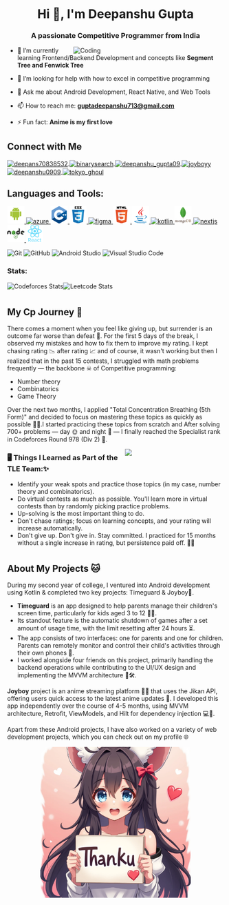 <h1 align="center">Hi 👋, I'm Deepanshu Gupta</h1>
<h3 align="center">A passionate Competitive Programmer from India</h3>

<img align="right" alt="Coding" width="350" src="https://www.chawtechsolutions.com/wp-content/uploads/2019/03/12fed96-developer.gif">

- 🌱 I’m currently learning Frontend/Backend Development and concepts like **Segment Tree and Fenwick Tree**

- 🤝 I’m looking for help with how to excel in competitive programming

- 💬 Ask me about Android Development, React Native, and Web Tools

- 📫 How to reach me: **guptadeepanshu713@gmail.com**

- ⚡ Fun fact: **Anime is my first love**



### <h2>Connect with Me </h2>
<p align="left">
    <a href="https://twitter.com/deepans70838532" target="blank">
        <img align="center" src="https://raw.githubusercontent.com/rahuldkjain/github-profile-readme-generator/master/src/images/icons/Social/twitter.svg" alt="deepans70838532" height="30" width="40" />
    </a>
    <a href="https://linkedin.com/in/binarysearch" target="blank">
        <img align="center" src="https://raw.githubusercontent.com/rahuldkjain/github-profile-readme-generator/master/src/images/icons/Social/linked-in-alt.svg" alt="binarysearch" height="30" width="40" />
    </a>
    <a href="https://instagram.com/deepanshu_gupta09" target="blank">
        <img align="center" src="https://raw.githubusercontent.com/rahuldkjain/github-profile-readme-generator/master/src/images/icons/Social/instagram.svg" alt="deepanshu_gupta09" height="30" width="40" />
    </a>
    <a href="https://codeforces.com/profile/joyboyy" target="blank">
        <img align="center" src="https://raw.githubusercontent.com/rahuldkjain/github-profile-readme-generator/master/src/images/icons/Social/codeforces.svg" alt="joyboyy" height="30" width="40" />
    </a>
    <a href="https://www.leetcode.com/deepanshu0909" target="blank">
        <img align="center" src="https://raw.githubusercontent.com/rahuldkjain/github-profile-readme-generator/master/src/images/icons/Social/leet-code.svg" alt="deepanshu0909" height="30" width="40" />
    </a>
    <a href="https://auth.geeksforgeeks.org/user/tokyo_ghoul" target="blank">
        <img align="center" src="https://raw.githubusercontent.com/rahuldkjain/github-profile-readme-generator/master/src/images/icons/Social/geeks-for-geeks.svg" alt="tokyo_ghoul" height="30" width="40" />
    </a>
</p>

### <h2 align="left">Languages and Tools:</h2>
<p align="left">
    <a href="https://developer.android.com" target="_blank" rel="noreferrer">
        <img src="https://raw.githubusercontent.com/devicons/devicon/master/icons/android/android-original-wordmark.svg" alt="android" width="40" height="40"/>
    </a>
    <a href="https://azure.microsoft.com/en-in/" target="_blank" rel="noreferrer">
        <img src="https://www.vectorlogo.zone/logos/microsoft_azure/microsoft_azure-icon.svg" alt="azure" width="40" height="40"/>
    </a>
    <a href="https://www.w3schools.com/cpp/" target="_blank" rel="noreferrer">
        <img src="https://raw.githubusercontent.com/devicons/devicon/master/icons/cplusplus/cplusplus-original.svg" alt="cplusplus" width="40" height="40"/>
    </a>
    <a href="https://www.w3schools.com/css/" target="_blank" rel="noreferrer">
        <img src="https://raw.githubusercontent.com/devicons/devicon/master/icons/css3/css3-original-wordmark.svg" alt="css3" width="40" height="40"/>
    </a>
    <a href="https://www.figma.com/" target="_blank" rel="noreferrer">
        <img src="https://www.vectorlogo.zone/logos/figma/figma-icon.svg" alt="figma" width="40" height="40"/>
    </a>
    <a href="https://www.w3.org/html/" target="_blank" rel="noreferrer">
        <img src="https://raw.githubusercontent.com/devicons/devicon/master/icons/html5/html5-original-wordmark.svg" alt="html5" width="40" height="40"/>
    </a>
    <a href="https://www.java.com" target="_blank" rel="noreferrer">
        <img src="https://raw.githubusercontent.com/devicons/devicon/master/icons/java/java-original.svg" alt="java" width="40" height="40"/>
    </a>
    <a href="https://kotlinlang.org" target="_blank" rel="noreferrer">
        <img src="https://www.vectorlogo.zone/logos/kotlinlang/kotlinlang-icon.svg" alt="kotlin" width="40" height="40"/>
    </a>
    <a href="https://www.mongodb.com/" target="_blank" rel="noreferrer">
        <img src="https://raw.githubusercontent.com/devicons/devicon/master/icons/mongodb/mongodb-original-wordmark.svg" alt="mongodb" width="40" height="40"/>
    </a>
    <a href="https://nextjs.org/" target="_blank" rel="noreferrer">
        <img src="https://cdn.worldvectorlogo.com/logos/nextjs-2.svg" alt="nextjs" width="40" height="40"/>
    </a>
    <a href="https://nodejs.org" target="_blank" rel="noreferrer">
        <img src="https://raw.githubusercontent.com/devicons/devicon/master/icons/nodejs/nodejs-original-wordmark.svg" alt="nodejs" width="40" height="40"/>
    </a>
    <a href="https://reactjs.org/" target="_blank" rel="noreferrer">
        <img src="https://raw.githubusercontent.com/devicons/devicon/master/icons/react/react-original-wordmark.svg" alt="react" width="40" height="40"/>
    </a>
</p>

![Git](https://img.shields.io/badge/Git-999999?style=for-the-badge&logo=Git&logoColor=red)
![GitHub](https://img.shields.io/badge/GitHub-181717?style=for-the-badge&logo=github)
![Android Studio](https://img.shields.io/badge/Android_Studio-3DDC84?style=for-the-badge&logo=Android-Studio&logoColor=ffffff)
![Visual Studio Code](https://img.shields.io/badge/Visual_Studio_Code-007ACC?style=for-the-badge&logo=Visual-Studio-Code&logoColor=white)




### <h3>Stats:</h3>
<p>
    <img align = "left" src="https://codeforces-readme-stats.vercel.app/api/card?username=joyBoyy" alt="Codeforces Stats"/>
    <img src="https://leetcard.jacoblin.cool/Deepanshu0909?theme=unicorn&font=Amaranth" alt="Leetcode Stats" width="430" height="280"/>
</p>



# <h2>My Cp Journey 🌱 </h2>
<p >There comes a moment when you feel like giving up, but surrender is an outcome far worse than defeat 💪. For the first 5 days of the break, I observed my mistakes and how to fix them to improve my rating. I kept chasing rating 📉 after rating 📈 and of course, it wasn't working but then I realized that in the past 15 contests, I struggled with math problems frequently — the backbone ☠ of Competitive programming:</p>

<ul>
    <li>Number theory</li>
    <li>Combinatorics</li>
    <li>Game Theory</li>
</ul>

<p>Over the next two months, I applied "Total Concentration Breathing (5th Form)" and decided to focus on mastering these topics as quickly as possible 🧠💨.I started practicing these topics from scratch and After solving 700+ problems — day 🌞 and night 🌙 — I finally reached the Specialist rank in Codeforces Round 978 (Div 2) 🚀.</p>

<img align='right' src="https://media.giphy.com/media/M9gbBd9nbDrOTu1Mqx/giphy.gif" width="230">
<h3>🖥️ Things I Learned as Part of the TLE Team:✨</h3>
<ul>
    <li>Identify your weak spots and practice those topics (in my case, number theory and combinatorics).</li>
    <li>Do virtual contests as much as possible. You'll learn more in virtual contests than by randomly picking practice problems.</li>
    <li>Up-solving is the most important thing to do.</li>
    <li>Don't chase ratings; focus on learning concepts, and your rating will increase automatically.</li>
    <li>Don't give up. Don't give in. Stay committed. I practiced for 15 months without a single increase in rating, but persistence paid off. 💯🔥</li>
</ul>  

# <h2> About My Projects 🐱 </h2>

During my second year of college, I ventured into Android development using Kotlin & completed two key projects: Timeguard & Joyboy📱.

<ul>
  <li><strong>Timeguard</strong> is an app designed to help parents manage their children's screen time, particularly for kids aged 3 to 12 👧👦.</li>
  <li>Its standout feature is the automatic shutdown of games after a set amount of usage time, with the limit resetting after 24 hours ⏳.</li>
  <li>The app consists of two interfaces: one for parents and one for children. Parents can remotely monitor and control their child's activities through their own phones 📲.</li>
  <li>I worked alongside four friends on this project, primarily handling the backend operations while contributing to the UI/UX design and implementing the MVVM architecture 🎨🛠️.</li>
</ul>


<b>Joyboy</b> project is an anime streaming platform 🎥🍿 that uses the Jikan API, offering users quick access to the latest anime updates 🚀. I developed this app independently over the course of 4-5 months, using MVVM architecture, Retrofit, ViewModels, and Hilt for dependency injection 💻🔧.


Apart from these Android projects, I have also worked on a variety of web development projects, which you can check out on my profile 🌐


<p align="center">
  <a href="https://www.edisonlee55.com"><img src="https://github.com/Binary-Search-logn/Binary-Search-logn/blob/main/ComfyUI_Generate_1_image%20(1).png" alt="Banner" width="350" height="350"></a>
</p>
